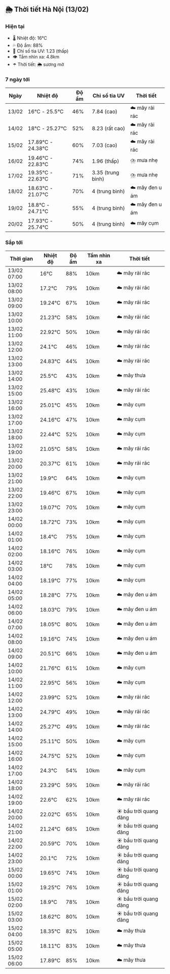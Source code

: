 ## 🌦️ Thời tiết Hà Nội (13/02)

### Hiện tại

- 🌡️ Nhiệt độ: 16℃
- 💦 Độ ẩm: 88%
- 🌟 Chỉ số tia UV: 1.23 (thấp)
- 👁️ Tầm nhìn xa: 4.8km
- ☂️ Thời tiết: 🌦️ sương mờ

### 7 ngày tới

| Ngày | Nhiệt độ | Độ ẩm | Chỉ số tia UV | Thời tiết |
| --- | --- | --- | --- | --- |
| 13/02 | 16℃ - 25.5℃ | 46% | 7.84 (cao) | ☁️ mây rải rác |
| 14/02 | 18℃ - 25.27℃ | 52% | 8.23 (rất cao) | ☁️ mây rải rác |
| 15/02 | 17.89℃ - 24.38℃ | 60% | 7.03 (cao) | ☁️ mây rải rác |
| 16/02 | 19.46℃ - 22.83℃ | 74% | 1.96 (thấp) | ⛈️ mưa nhẹ |
| 17/02 | 19.35℃ - 22.63℃ | 71% | 3.35 (trung bình) | ⛈️ mưa nhẹ |
| 18/02 | 18.63℃ - 21.07℃ | 70% | 4 (trung bình) | ☁️ mây đen u ám |
| 19/02 | 18.8℃ - 24.71℃ | 55% | 4 (trung bình) | ☁️ mây đen u ám |
| 20/02 | 17.93℃ - 25.74℃ | 50% | 4 (trung bình) | ☁️ mây cụm |

### Sắp tới

| Thời gian | Nhiệt độ | Độ ẩm | Tầm nhìn xa | Thời tiết |
| --- | --- | --- | --- | --- |
| 13/02 07:00 | 16℃ | 88% | 10km | ☁️ mây rải rác |
| 13/02 08:00 | 17.2℃ | 79% | 10km | ☁️ mây rải rác |
| 13/02 09:00 | 19.24℃ | 67% | 10km | ☁️ mây rải rác |
| 13/02 10:00 | 21.23℃ | 58% | 10km | ☁️ mây rải rác |
| 13/02 11:00 | 22.92℃ | 50% | 10km | ☁️ mây rải rác |
| 13/02 12:00 | 24.1℃ | 46% | 10km | ☁️ mây rải rác |
| 13/02 13:00 | 24.83℃ | 44% | 10km | ☁️ mây rải rác |
| 13/02 14:00 | 25.5℃ | 43% | 10km | ☁️ mây thưa |
| 13/02 15:00 | 25.48℃ | 43% | 10km | ☁️ mây rải rác |
| 13/02 16:00 | 25.01℃ | 45% | 10km | ☁️ mây cụm |
| 13/02 17:00 | 24.16℃ | 47% | 10km | ☁️ mây cụm |
| 13/02 18:00 | 22.44℃ | 52% | 10km | ☁️ mây cụm |
| 13/02 19:00 | 21.05℃ | 58% | 10km | ☁️ mây rải rác |
| 13/02 20:00 | 20.37℃ | 61% | 10km | ☁️ mây rải rác |
| 13/02 21:00 | 19.9℃ | 64% | 10km | ☁️ mây cụm |
| 13/02 22:00 | 19.46℃ | 67% | 10km | ☁️ mây cụm |
| 13/02 23:00 | 19.07℃ | 70% | 10km | ☁️ mây cụm |
| 14/02 00:00 | 18.72℃ | 73% | 10km | ☁️ mây cụm |
| 14/02 01:00 | 18.4℃ | 75% | 10km | ☁️ mây cụm |
| 14/02 02:00 | 18.16℃ | 76% | 10km | ☁️ mây cụm |
| 14/02 03:00 | 18℃ | 78% | 10km | ☁️ mây cụm |
| 14/02 04:00 | 18.19℃ | 77% | 10km | ☁️ mây cụm |
| 14/02 05:00 | 18.28℃ | 77% | 10km | ☁️ mây đen u ám |
| 14/02 06:00 | 18.03℃ | 79% | 10km | ☁️ mây đen u ám |
| 14/02 07:00 | 18.05℃ | 80% | 10km | ☁️ mây đen u ám |
| 14/02 08:00 | 19.16℃ | 74% | 10km | ☁️ mây đen u ám |
| 14/02 09:00 | 20.51℃ | 66% | 10km | ☁️ mây đen u ám |
| 14/02 10:00 | 21.76℃ | 61% | 10km | ☁️ mây cụm |
| 14/02 11:00 | 22.95℃ | 56% | 10km | ☁️ mây cụm |
| 14/02 12:00 | 23.99℃ | 52% | 10km | ☁️ mây rải rác |
| 14/02 13:00 | 24.79℃ | 49% | 10km | ☁️ mây rải rác |
| 14/02 14:00 | 25.27℃ | 49% | 10km | ☁️ mây rải rác |
| 14/02 15:00 | 25.11℃ | 50% | 10km | ☁️ mây cụm |
| 14/02 16:00 | 24.75℃ | 52% | 10km | ☁️ mây cụm |
| 14/02 17:00 | 24.3℃ | 54% | 10km | ☁️ mây cụm |
| 14/02 18:00 | 23.29℃ | 59% | 10km | ☁️ mây rải rác |
| 14/02 19:00 | 22.6℃ | 62% | 10km | ☁️ mây rải rác |
| 14/02 20:00 | 22.02℃ | 65% | 10km | ☀️ bầu trời quang đãng |
| 14/02 21:00 | 21.24℃ | 68% | 10km | ☀️ bầu trời quang đãng |
| 14/02 22:00 | 20.59℃ | 70% | 10km | ☀️ bầu trời quang đãng |
| 14/02 23:00 | 20.1℃ | 72% | 10km | ☀️ bầu trời quang đãng |
| 15/02 00:00 | 19.65℃ | 74% | 10km | ☀️ bầu trời quang đãng |
| 15/02 01:00 | 19.25℃ | 76% | 10km | ☀️ bầu trời quang đãng |
| 15/02 02:00 | 18.9℃ | 78% | 10km | ☀️ bầu trời quang đãng |
| 15/02 03:00 | 18.62℃ | 80% | 10km | ☀️ bầu trời quang đãng |
| 15/02 04:00 | 18.35℃ | 82% | 10km | ☁️ mây thưa |
| 15/02 05:00 | 18.11℃ | 83% | 10km | ☁️ mây thưa |
| 15/02 06:00 | 17.89℃ | 85% | 10km | ☁️ mây thưa |
